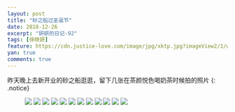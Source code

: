 ```yaml
---
layout: post
title: "砂之船过圣诞节"
date: 2018-12-26
excerpt: "妍妍的日记-92"
tags: [徐晓妍]
feature: https://cdn.justice-love.com/image/jpg/xktp.jpg?imageView2/1/w/1200/h/500
yan: true
comments: true
---
```

昨天晚上去新开业的砂之船逛逛，留下几张在茶颜悦色喝奶茶时候拍的照片
{: .notice}
<figure>
    <img src="{{ site.staticUrl }}/yanyan/image/shazhichuanshengdan1.jpg?imageMogr2/auto-orient" />
    <img src="{{ site.staticUrl }}/yanyan/image/shazhichuanshengdan2.jpg?imageMogr2/auto-orient" />
    <img src="{{ site.staticUrl }}/yanyan/image/shazhichuanshengdan3.jpg?imageMogr2/auto-orient" />
    <img src="{{ site.staticUrl }}/yanyan/image/shazhichuanshengdan4.jpg?imageMogr2/auto-orient" />
    <img src="{{ site.staticUrl }}/yanyan/image/shazhichuanshengdan5.jpg?imageMogr2/auto-orient" />
    <img src="{{ site.staticUrl }}/yanyan/image/shazhichuanshengdan6.jpg?imageMogr2/auto-orient" />
    <img src="{{ site.staticUrl }}/yanyan/image/shazhichuanshengdan7.jpg?imageMogr2/auto-orient" />
    <img src="{{ site.staticUrl }}/yanyan/image/shazhichuanshengdan8.jpg?imageMogr2/auto-orient" />
    <img src="{{ site.staticUrl }}/yanyan/image/shazhichuanshengdan10.jpg?imageMogr2/auto-orient" />
    <img src="{{ site.staticUrl }}/yanyan/image/shazhichuanshengdan11.jpg?imageMogr2/auto-orient" />
    <img src="{{ site.staticUrl }}/yanyan/image/shazhichuanshengdan13.jpg?imageMogr2/auto-orient" />
    <img src="{{ site.staticUrl }}/yanyan/image/shazhichuanshengdan9.jpg?imageMogr2/auto-orient" />
</figure>
